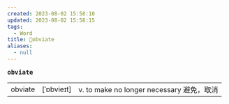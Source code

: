 ```yaml
---
created: 2023-08-02 15:58:10
updated: 2023-08-02 15:58:15
tags:
  - Word
title: 📖obviate
aliases:
  - null
---
```


<pre><strong>obviate</strong></pre>
|   |   |   |
|---|---|---|
|obviate|[ˈɒbvieɪt]|v. to make no longer necessary 避免，取消|